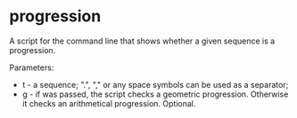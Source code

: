 # progression
A script for the command line that shows whether a given sequence is a progression.

Parameters:
 - t - a sequence; ".", "," or any spaсe symbols can be used as a separator;
 - g - if was passed, the script checks a geometric progression. Otherwise it checks an arithmetical progression. Optional.
